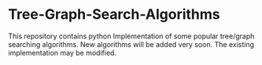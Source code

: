 # Tree-Graph-Search-Algorithms
This repository contains python Implementation of some popular tree/graph searching algorithms. New algorithms will be added very soon. The existing implementation may be modified.
